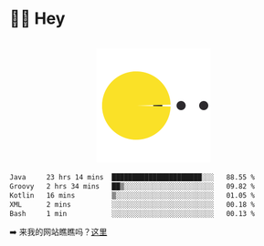 
# 👋🏻 Hey
<div align="center">
	<br>
	<img src="https://raw.githubusercontent.com/Aniket965/Aniket965/master/pacman.svg?sanitize=true" width="200" height="200">
	<br>
</div>

<!--START_SECTION:waka-->
```text
Java     23 hrs 14 mins  ██████████████████████░░░   88.55 % 
Groovy   2 hrs 34 mins   ██▒░░░░░░░░░░░░░░░░░░░░░░   09.82 % 
Kotlin   16 mins         ▒░░░░░░░░░░░░░░░░░░░░░░░░   01.05 % 
XML      2 mins          ░░░░░░░░░░░░░░░░░░░░░░░░░   00.18 % 
Bash     1 min           ░░░░░░░░░░░░░░░░░░░░░░░░░   00.13 % 
```
<!--END_SECTION:waka-->

 ➡️  来我的网站瞧瞧吗？[这里](https://www.shaolongfei.com)
